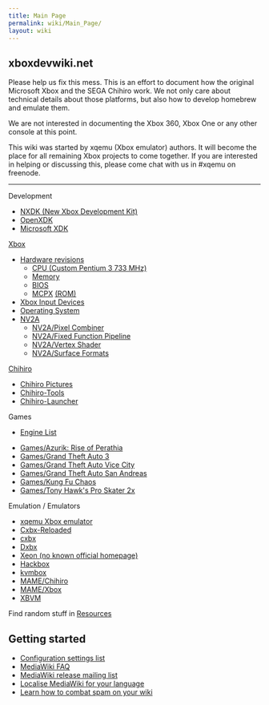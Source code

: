 ```yaml
---
title: Main Page
permalink: wiki/Main_Page/
layout: wiki
---
```


xboxdevwiki.net
---------------

Please help us fix this mess. This is an effort to document how the
original Microsoft Xbox and the SEGA Chihiro work. We not only care
about technical details about those platforms, but also how to develop
homebrew and emulate them.

We are not interested in documenting the Xbox 360, Xbox One or any other
console at this point.

This wiki was started by xqemu (Xbox emulator) authors. It will become
the place for all remaining Xbox projects to come together. If you are
interested in helping or discussing this, please come chat with us in
\#xqemu on freenode.

------------------------------------------------------------------------

Development

-   [NXDK (New Xbox Development Kit)](https://github.com/xqemu/nxdk)
-   [OpenXDK](/wiki/OpenXDK "wikilink")
-   [Microsoft XDK](/wiki/Microsoft_XDK "wikilink")

[Xbox](/wiki/Xbox "wikilink")

-   [Hardware revisions](/wiki/Hardware_revisions "wikilink")
    -   [CPU (Custom Pentium 3 733 MHz)](/wiki/CPU "wikilink")
    -   [Memory](/wiki/Memory "wikilink")
    -   [BIOS](/wiki/BIOS "wikilink")
    -   [MCPX](/wiki/MCPX "wikilink") [(ROM)](MCPX_ROM "wikilink")
-   [Xbox Input Devices](/wiki/Xbox_Input_Devices "wikilink")
-   [Operating System](/wiki/Operating_System "wikilink")
-   [NV2A](/wiki/NV2A "wikilink")
    -   [NV2A/Pixel Combiner](/wiki/NV2A/Pixel_Combiner "wikilink")
    -   [NV2A/Fixed Function
        Pipeline](/wiki/NV2A/Fixed_Function_Pipeline "wikilink")
    -   [NV2A/Vertex Shader](/wiki/NV2A/Vertex_Shader "wikilink")
    -   [NV2A/Surface Formats](/wiki/NV2A/Surface_Formats "wikilink")

[Chihiro](http://segaretro.org/Sega_Chihiro)

-   [Chihiro Pictures](/wiki/Chihiro_Pictures "wikilink")
-   [Chihiro-Tools](/wiki/Chihiro-Tools "wikilink")
-   [Chihiro-Launcher](/wiki/Chihiro-Launcher "wikilink")

Games

-   [Engine List](/wiki/Engine_List "wikilink")

<!-- -->

-   [Games/Azurik: Rise of
    Perathia](/wiki/Games/Azurik:_Rise_of_Perathia "wikilink")
-   [Games/Grand Theft Auto 3](/wiki/Games/Grand_Theft_Auto_3 "wikilink")
-   [Games/Grand Theft Auto Vice
    City](/wiki/Games/Grand_Theft_Auto_Vice_City "wikilink")
-   [Games/Grand Theft Auto San
    Andreas](/wiki/Games/Grand_Theft_Auto_San_Andreas "wikilink")
-   [Games/Kung Fu Chaos](/wiki/Games/Kung_Fu_Chaos "wikilink")
-   [Games/Tony Hawk's Pro Skater
    2x](/wiki/Games/Tony_Hawk's_Pro_Skater_2x "wikilink")

Emulation / Emulators

-   [xqemu Xbox emulator](http://xqemu.com)
-   [Cxbx-Reloaded](http://cxbx-reloaded.co.uk)
-   [cxbx](http://www.caustik.com/cxbx/)
-   [Dxbx](http://dxbx-emu.com)
-   [Xeon (no known official
    homepage)](http://www.emulator-zone.com/doc.php/xbox/xeon.html)
-   [Hackbox](http://ngemu.com/threads/hackbox.146461/)
-   [kvmbox](https://github.com/phire/kvmbox)
-   [MAME/Chihiro](http://mamedev.org/)
-   [MAME/Xbox](http://mamedev.org/)
-   [XBVM](https://github.com/monocasa/xbvm)

Find random stuff in [Resources](/wiki/Resources "wikilink")

Getting started
---------------

-   [Configuration settings
    list](https://www.mediawiki.org/wiki/Special:MyLanguage/Manual:Configuration_settings)
-   [MediaWiki
    FAQ](https://www.mediawiki.org/wiki/Special:MyLanguage/Manual:FAQ)
-   [MediaWiki release mailing
    list](https://lists.wikimedia.org/mailman/listinfo/mediawiki-announce)
-   [Localise MediaWiki for your
    language](https://www.mediawiki.org/wiki/Special:MyLanguage/Localisation#Translation_resources)
-   [Learn how to combat spam on your
    wiki](https://www.mediawiki.org/wiki/Special:MyLanguage/Manual:Combating_spam)

